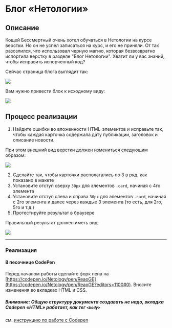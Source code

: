 # Блог «Нетологии»

## Описание

Кощей Бессмертный очень хотел обучаться в Нетологии на курсе верстки. Но он не успел записаться на курс, и его не приняли. От так разозлился, что использовал черную магию, которая безвозвратно испортила верстку в разделе "Блог Нетологии".
Хватит ли у вас знаний, чтобы исправить испорченный код?

Сейчас страница блога выглядит так:

![](https://netology-code.github.io/html-2-homeworks/sources/2-2/blog-before.jpg)

Вам нужно привести блок к исходному виду: 

![](https://netology-code.github.io/html-2-homeworks/sources/2-2/blog-after.jpg)

## Процесс реализации


1. Найдите ошибки во вложенности HTML-элементов и исправьте так, чтобы каждая карточка содержала дату публикации, заголовок и описание новости.

При этом внешний вид верстки должен измениться следующим образом:

![](https://netology-code.github.io/html-2-homeworks/sources/2-2/blog-stage0.jpg)

2. Сделайте так, чтобы карточки располагались по 3 в ряд, как показано в макете
3. Установите отступ сверху `30px` для элементов `.card`, начиная с 4го элемента
4. Установите отступ слева и справа `30px` для элементов `.card`, начиная с 2го элемента и далее через каждые 3 элемента (то есть, для 2го, 5го и т.д.)
5. Протестируйте результат в браузере

Правильный результат должен иметь вид:
 
 ![](https://netology-code.github.io/html-2-homeworks/sources/2-2/blog-after.jpg)

---

### Реализация

#### В песочнице CodePen

Перед началом работы сделайте форк пена на [https://codepen.io/Netology/pen/ReaoGE](https://codepen.io/Netology/pen/ReaoGE?editors=1100#0). Вносите изменения во вкладках HTML и CSS.

##### Внимание: Общую структуру документа создавать не надо, вкладка Codepen «HTML» работает, как тег `<body>`
см. [инструкцию по работе с Codepen](https://netology-university.bitbucket.io/guides/wm/codepen-guide/)
